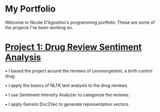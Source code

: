 # My Portfolio
Welcome to Nicole D'Agostino's programming portfolio. These are some of the projects I've been working on.

# [Project 1: Drug Review Sentiment Analysis](https://github.com/DagostinoNF/Drug-Review-Sentiment-Analysis)
• I based the project around the reviews of Levonorgestrel, a birth control drug.

•	I apply the basics of NLTK text analysis to the drug reviews.

•	I use Sentiment Intensity Analyzer to categorize the reviews.

•	I apply Gensim Doc2Vec to generate representation vectors.
